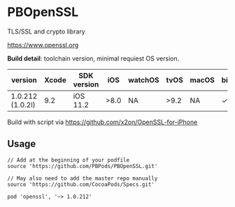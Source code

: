 # PBOpenSSL

TLS/SSL and crypto library 

https://www.openssl.org

**Build detail**: toolchain version, minimal requiest OS version.

| version          | Xcode | SDK version           | iOS  | watchOS | tvOS | macOS | bitcode |
| ---------------- | ----- | --------------------- | ---- | ------- | ---- | ----- | ------- |
| 1.0.212 (1.0.2l) | 9.2   | iOS 11.2              | >8.0 | NA      | >9.2 | NA    | ✓       |

Build with script via https://github.com/x2on/OpenSSL-for-iPhone


## Usage

```
// Add at the beginning of your podfile
source 'https://github.com/PBPods/PBOpenSSL.git'

// May also need to add the master repo manually
source 'https://github.com/CocoaPods/Specs.git'

pod 'openssl', '~> 1.0.212'
```
